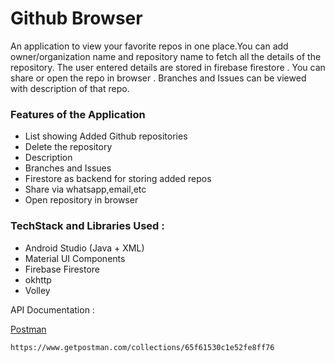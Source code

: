 
# Github Browser

An application to view your favorite repos in one place.You can add owner/organization name and repository name to fetch all the details of the repository. The user entered details are stored in firebase firestore . You can share or open the repo in browser . Branches and Issues can be viewed with description of that repo.
### Features of the Application

* List showing Added Github repositories
* Delete the repository
* Description
* Branches and Issues
* Firestore as backend for storing added repos
* Share via whatsapp,email,etc
* Open repository in browser




### TechStack and Libraries Used :

* Android Studio (Java + XML)
* Material UI Components
* Firebase Firestore 
* okhttp
* Volley

    

API Documentation : 

[Postman](https://www.getpostman.com/collections/65f61530c1e52fe8ff76)
    
    https://www.getpostman.com/collections/65f61530c1e52fe8ff76
    
 
